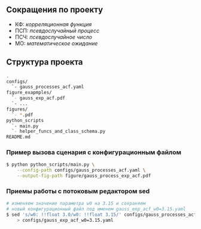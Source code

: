 ## Сокращения по проекту
- КФ: _корреляционная функция_
- ПСП: _псевдослучайный процесс_
- ПСЧ: _псевдослучайное число_
- МО: _математическое ожидание_


## Структура проекта
```sh
.
configs/
  `- gauss_processes_acf.yaml
figure_exapmples/
  `- gauss_exp_acf.pdf
  `- ...
figures/
  `- *.pdf
python_scripts
  `- main.py
  `- helper_funcs_and_class_schema.py
README.md
```


### Пример вызова сценария с конфигурационным файлом
```sh
$ python python_scripts/main.py \
    --config-path configs/gauss_processes_acf.yaml \
    --output-fig-path figure/gauss_process_exp_acf.pdf
```

### Приемы работы с потоковым редактором sed
```sh
# изменяем значение параметра w0 на 3.15 и сохраняем
# новый конфигурационный файл под именем gauss_exp_acf_w0=3.15.yaml
$ sed 's/w0: !!float 3.0/w0: !!float 3.15/' configs/gauss_processes_acf.yaml \
    > configs/gauss_exp_acf_w0=3.15.yaml
```

